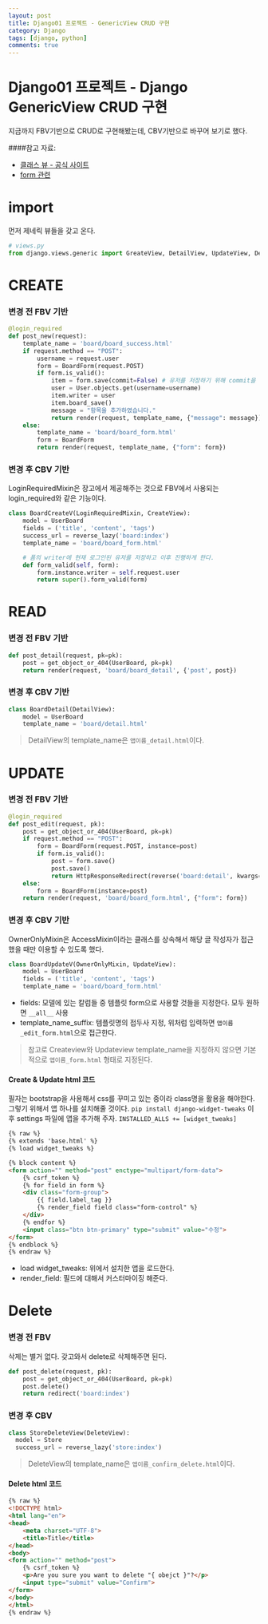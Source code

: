 ```yaml
---
layout: post
title: Django01 프로젝트 - GenericView CRUD 구현
category: Django
tags: [django, python]
comments: true
---
```


Django01 프로젝트 - Django GenericView CRUD 구현
=======

지금까지 FBV기반으로 CRUD로 구현해봤는데, CBV기반으로 바꾸어 보기로 했다.

####참고 자료:
- [클래스 뷰 - 공식 사이트](https://docs.djangoproject.com/en/3.0/ref/class-based-views/generic-editing/#django.views.generic.edit.UpdateView)
- [form 관련](https://simpleisbetterthancomplex.com/article/2017/08/19/how-to-render-django-form-manually.html)

# import
먼저 제네릭 뷰들을 갖고 온다.
```python
# views.py
from django.views.generic import GreateView, DetailView, UpdateView, DeleteView
```

# CREATE

### 변경 전 FBV 기반
```python
@login_required
def post_new(request):
    template_name = 'board/board_success.html'
    if request.method == "POST":
        username = request.user
        form = BoardForm(request.POST)
        if form.is_valid():
            item = form.save(commit=False) # 유저를 저장하기 위해 commit을 미룸
            user = User.objects.get(username=username)
            item.writer = user
            item.board_save()
            message = "항목을 추가하였습니다."
            return render(request, template_name, {"message": message})
    else:
        template_name = 'board/board_form.html'
        form = BoardForm
        return render(request, template_name, {"form": form})
```

### 변경 후 CBV 기반
LoginRequiredMixin은 장고에서 제공해주는 것으로 FBV에서 사용되는 login_required와 같은 기능이다.
```python
class BoardCreateV(LoginRequiredMixin, CreateView):
    model = UserBoard
    fields = ('title', 'content', 'tags')
    success_url = reverse_lazy('board:index')
    template_name = 'board/board_form.html'

    # 폼의 writer에 현재 로그인된 유저를 저장하고 이후 진행하게 한다.
    def form_valid(self, form):
        form.instance.writer = self.request.user
        return super().form_valid(form)
```

# READ
### 변경 전 FBV 기반
```python
def post_detail(request, pk=pk):
    post = get_object_or_404(UserBoard, pk=pk)
    return render(request, 'board/board_detail', {'post', post})
```

### 변경 후 CBV 기반
```python
class BoardDetail(DetailView):
    model = UserBoard
    template_name = 'board/detail.html'
```
> DetailView의 template_name은 `앱이름_detail.html`이다.

# UPDATE

### 변경 전 FBV 기반
```python
@login_required
def post_edit(request, pk):
    post = get_object_or_404(UserBoard, pk=pk)
    if request.method == "POST":
        form = BoardForm(request.POST, instance=post)
        if form.is_valid():
            post = form.save()
            post.save()
            return HttpResponseRedirect(reverse('board:detail', kwargs={'pk':pk}))
    else:
        form = BoardForm(instance=post)
    return render(request, 'board/board_form.html', {"form": form})
```


### 변경 후 CBV 기반
OwnerOnlyMixin은 AccessMixin이라는 클래스를 상속해서 해당 글 작성자가 접근했을 때만 이용할 수 있도록 했다.
```python
class BoardUpdateV(OwnerOnlyMixin, UpdateView):
    model = UserBoard
    fields = ('title', 'content', 'tags')
    template_name = 'board/board_form.html'
```
- fields: 모델에 있는 칼럼들 중 템플릿 form으로 사용할 것들을 지정한다. 모두 원하면 `__all__` 사용
- template_name_suffix: 템플릿명의 접두사 지정, 위처럼 입력하면 `앱이름_edit_form.html`으로 접근한다.

> 참고로 Createview와 Updateview template_name을 지정하지 않으면 기본적으로 `앱이름_form.html` 형태로 지정된다.

#### Create & Update html 코드
필자는 bootstrap을 사용해서 css를 꾸미고 있는 중이라 class명을 활용을 해야한다. 그렇기 위해서 앱 하나를 설치해줄 것이다.
`pip install django-widget-tweaks`
이후 settings 파일에 앱을 추가해 주자.
`INSTALLED_ALLS += [widget_tweaks]`

```html
{% raw %}
{% extends 'base.html' %}
{% load widget_tweaks %}

{% block content %}
<form action="" method="post" enctype="multipart/form-data">
    {% csrf_token %}
    {% for field in form %}
    <div class="form-group">
        {{ field.label_tag }}
        {% render_field field class="form-control" %}
    </div>
    {% endfor %}
    <input class="btn btn-primary" type="submit" value="수정">
</form>
{% endblock %}
{% endraw %}
```
- load widget_tweaks: 위에서 설치한 앱을 로드한다.
- render_field: 필드에 대해서 커스터마이징 해준다.

# Delete
### 변경 전 FBV
삭제는 별거 없다. 갖고와서 delete로 삭제해주면 된다.
```python
def post_delete(request, pk):
    post = get_object_or_404(UserBoard, pk=pk)
    post.delete()
    return redirect('board:index')
```

### 변경 후 CBV
```python
class StoreDeleteView(DeleteView):
  model = Store
  success_url = reverse_lazy('store:index')
```
> DeleteView의 template_name은 `앱이름_confirm_delete.html`이다.

#### Delete html 코드
```html
{% raw %}
<!DOCTYPE html>
<html lang="en">
<head>
    <meta charset="UTF-8">
    <title>Title</title>
</head>
<body>
<form action="" method="post">
    {% csrf_token %}
    <p>Are you sure you want to delete "{ obejct }"?</p>
    <input type="submit" value="Confirm">
</form>
</body>
</html>
{% endraw %}
```
